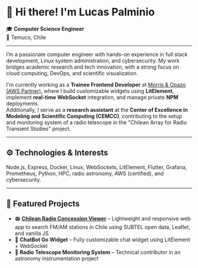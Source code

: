 # 👋 Hi there! I'm Lucas Palminio

🎓 **Computer Science Engineer**  
📍 Temuco, Chile  

---

I’m a passionate computer engineer with hands-on experience in full stack development, Linux system administration, and cybersecurity. My work bridges academic research and tech innovation, with a strong focus on cloud computing, DevOps, and scientific visualization.

I'm currently working as a **Trainee Frontend Developer** at [Morris & Opazo (AWS Partner)](https://morrisopazo.com), where I build customizable widgets using **LitElement**, implement **real-time WebSocket** integration, and manage private **NPM** deployments.  
Additionally, I serve as a **research assistant** at the **Center of Excellence in Modeling and Scientific Computing (CEMCC)**, contributing to the setup and monitoring system of a radio telescope in the "Chilean Array for Radio Transient Studies" project.

---

## ⚙️ Technologies & Interests
Node.js, Express, Docker, Linux, WebSockets, LitElement, Flutter, Grafana, Prometheus, Python, HPC, radio astronomy, AWS (certified), and cybersecurity.

---

## 🔭 Featured Projects
- 📻 **[Chilean Radio Concession Viewer](https://radios.palminio.cl)** – Lightweight and responsive web app to search FM/AM stations in Chile using SUBTEL open data, Leaflet, and vanilla JS
- 🔧 **ChatBot Go Widget** – Fully customizable chat widget using LitElement + WebSocket
- 📡 **Radio Telescope Monitoring System** – Technical contributor in an astronomy instrumentation project
